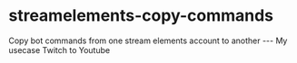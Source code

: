 # streamelements-copy-commands
Copy bot commands from one stream elements account to another --- My usecase Twitch to Youtube

